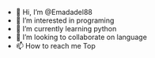 - 👋 Hi, I’m @Emadadel88
- 👀 I’m interested in programing
- 🌱 I’m currently learning python
- 💞️ I’m looking to collaborate on language
- 📫 How to reach me Top

<!---
Emadadel88/Emadadel88 is a ✨ special ✨ repository because its `README.md` (this file) appears on your GitHub profile.
You can click the Preview link to take a look at your changes.
--->
